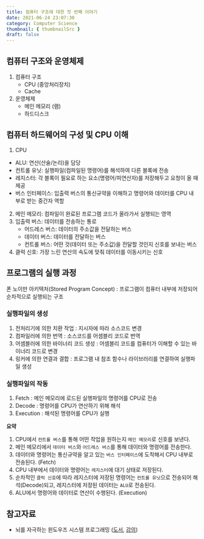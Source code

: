 ```yaml
---
title: 컴퓨터 구조에 대한 첫 번째 이야기
date: 2021-06-24 23:07:30
category: Computer Science
thumbnail: { thumbnailSrc }
draft: false
---
```

## 컴퓨터 구조와 운영체제

1. 컴퓨터 구조
    - CPU (중앙처리장치)
    - Cache
2. 운영체제
    - 메인 메모리 (램)
    - 하드디스크

## 컴퓨터 하드웨어의 구성 및 CPU 이해

1. CPU
- ALU: 연산(산술/논리)을 담당
- 컨트롤 유닛: 실행파일(컴파일된 명령어)를 해석하여 다른 블록에 전송
- 레지스터: 각 블록이 필요로 하는 요소(명령어/피연산자)를 저장해두고 요청이 올 때 제공
- 버스 인터페이스: 입출력 버스의 통신규약을 이해하고 명령어와 데이터를 CPU 내부로 받는 중간자 역할
2. 메인 메모리: 컴파일이 완료된 프로그램 코드가 올라가서 실행되는 영역
3. 입출력 버스: 데이터를 전송하는 통로
    - 어드레스 버스: 데이터의 주소값을 전달하는 버스
    - 데이터 버스: 데이터를 전달하는 버스
    - 컨트롤 버스: 어떤 것(데이터 또는 주소값)을 전달할 것인지 신호를 보내는 버스
4. 클럭 신호: 가장 느린 연산의 속도에 맞춰 데이터를 이동시키는 신호

## 프로그램의 실행 과정

폰 노이만 아키텍처(Stored Program Concept) : 프로그램이 컴퓨터 내부에 저장되어 순차적으로 실행되는 구조

### 실행파일의 생성

1. 전처리기에 의한 치환 작업
: 지시자에 따라 소스코드 변경
2. 컴파일러에 의한 번역
: 소스코드를 어셈블리 코드로 번역
3. 어셈블러에 의한 바이너리 코드 생성
: 어셈블리 코드를 컴퓨터가 이해할 수 있는 바이너리 코드로 변경
4. 링커에 의한 연결과 결합
: 프로그램 내 참조 함수나 라이브러리를 연결하여 실행파일 생성

### 실행파일의 작동

1. Fetch
: 메인 메모리에 로드된 실행파일의 명령어를 CPU로 전송
2. Decode
: 명령어를 CPU가 연산하기 위해 해석
3. Execution
: 해석된 명령어를 CPU가 실행

**요약**
1. CPU에서 `컨트롤 버스`를 통해 어떤 작업을 원하는지 `메인 메모리`로 신호를 보낸다.
2. 메인 메모리에서 `데이터 버스`와 `어드레스 버스`를 통해 데이터와 명령어를 전송한다.
3. 데이터와 명령어는 통신규약을 알고 있는 `버스 인터페이스`에 도착해서 CPU 내부로 전송된다. (Fetch)
4. CPU 내부에서 데이터와 명령어는 `레지스터`에 대기 상태로 저장된다.
5. 순차적인 `클럭 신호`에 따라 레지스터에 저장된 명령어는 `컨트롤 유닛`으로 전송되어 해석(Decode)되고, 레지스터에 저장된 데이터는 `ALU`로 전송된다.
6. ALU에서 명령어와 데이터로 연산이 수행된다. (Execution)

## 참고자료

- 뇌를 자극하는 윈도우즈 시스템 프로그래밍 ([도서](http://www.kyobobook.co.kr/product/detailViewKor.laf?ejkGb=KOR&mallGb=KOR&barcode=9788979144611&orderClick=LEa&Kc=), [강의](https://www.inflearn.com/course/%EC%8B%9C%EC%8A%A4%ED%85%9C-%ED%94%84%EB%A1%9C%EA%B7%B8%EB%9E%98%EB%B0%8D))